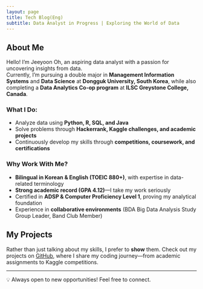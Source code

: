 ```yaml
---
layout: page
title: Tech Blog(Eng)
subtitle: Data Analyst in Progress | Exploring the World of Data
---
```


## About Me

Hello! I’m Jeeyoon Oh, an aspiring data analyst with a passion for uncovering insights from data.  
Currently, I’m pursuing a double major in **Management Information Systems** and **Data Science** at **Dongguk University, South Korea**, 
while also completing a **Data Analytics Co-op program** at **ILSC Greystone College, Canada**.  

### What I Do:
- Analyze data using **Python, R, SQL, and Java**  
- Solve problems through **Hackerrank, Kaggle challenges, and academic projects**  
- Continuously develop my skills through **competitions, coursework, and certifications**  

### Why Work With Me?
- **Bilingual in Korean & English (TOEIC 880+)**, with expertise in data-related terminology  
- **Strong academic record (GPA 4.12)**—I take my work seriously  
- Certified in **ADSP & Computer Proficiency Level 1**, proving my analytical foundation  
- Experience in **collaborative environments** (BDA Big Data Analysis Study Group Leader, Band Club Member)  

## My Projects  
Rather than just talking about my skills, I prefer to **show** them. Check out my projects on [GitHub](https://github.com/Jeeyoooon), 
where I share my coding journey—from academic assignments to Kaggle competitions.  

---

💡 Always open to new opportunities! Feel free to connect.  
